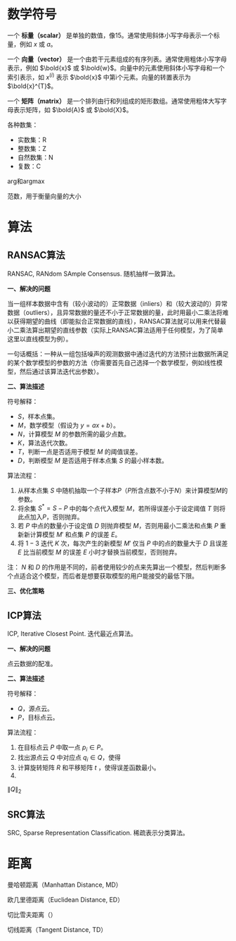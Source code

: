 # 数学符号

一个 **标量（scalar）** 是单独的数值，像15。通常使用斜体小写字母表示一个标量，例如 $x$  或 $a$。

一个 **向量（vector）** 是一个由若干元素组成的有序列表。通常使用粗体小写字母表示，例如 $\bold{x}$ 或 $\bold{w}$。向量中的元素使用斜体小写字母和一个索引表示，如 $x^{(i)}$ 表示 $\bold{x}$ 中第i个元素。向量的转置表示为 $\bold{x}^{T}$。

一个 **矩阵（matrix）** 是一个排列由行和列组成的矩形数组。通常使用粗体大写字母表示矩阵，如 $\bold{A}$ 或 $\bold{X}$。

各种数集：
- 实数集：R
- 整数集：Z
- 自然数集：N
- 复数：C


arg和argmax

范数，用于衡量向量的大小







# 算法

## RANSAC算法

RANSAC, RANdom SAmple Consensus. 随机抽样一致算法。

**一、解决的问题**

当一组样本数据中含有（较小波动的）正常数据（inliers）和（较大波动的）异常数据（outliers），且异常数据的量还不小于正常数据的量，此时用最小二乘法将难以获得期望的曲线（即能拟合正常数据的直线），RANSAC算法就可以用来代替最小二乘法算出期望的直线参数（实际上RANSAC算法适用于任何模型，为了简单这里以直线模型为例）。

一句话概括：一种从一组包括噪声的观测数据中通过迭代的方法预计出数据所满足的某个数学模型的参数的方法（你需要首先自己选择一个数学模型，例如线性模型，然后通过该算法迭代出参数）。

**二、算法描述**

符号解释：
- $S$，样本点集。
- $M$，数学模型（假设为 $y=ax+b$）。
- $N$，计算模型 $M$ 的参数所需的最少点数。
- $K$，算法迭代次数。
- $T$，判断一点是否适用于模型 $M$ 的阈值误差。
- $D$，判断模型 $M$ 是否适用于样本点集 $S$ 的最小样本数。

算法流程：
1. 从样本点集 $S$ 中随机抽取一个子样本$P$（$P$所含点数不小于$N$）来计算模型$M$的参数。
2. 将余集 $S^{*}=S-P$ 中的每个点代入模型 $M$，若所得误差小于设定阈值 $T$ 则将此点加入$P$，否则抛弃。
3. 若 $P$ 中点的数量小于设定值 $D$ 则抛弃模型 $M$，否则用最小二乘法和点集 $P$ 重新新计算模型 $M'$ 和点集 $P$ 的误差 $E$。
4. 将 $1-3$ 迭代 $K$ 次，每次产生的新模型 $M'$ 仅当 $P$ 中的点的数量大于 $D$ 且误差 $E$ 比当前模型 $M$ 的误差 $E$ 小时才替换当前模型，否则抛弃。


注： $N$ 和 $D$ 的作用是不同的，前者使用较少的点来先算出一个模型，然后判断多个点适合这个模型，而后者是想要获取模型的用户能接受的最低下限。


**三、优化策略**




## ICP算法

ICP, Iterative Closest Point. 迭代最近点算法。

**一、解决的问题**

点云数据的配准。


**二、算法描述**

符号解释：
- $Q$，源点云。
- $P$，目标点云。
  

算法流程：
1. 在目标点云 $P$ 中取一点 $p_i \in P$。
2. 找出源点云 $Q$ 中对应点 $q_i \in Q$，使得
3. 计算旋转矩阵 $R$ 和平移矩阵 $t$ ，使得误差函数最小。
4. 

$\left \| Q \right\|_2$




## SRC算法

SRC, Sparse Representation Classification. 稀疏表示分类算法。








# 距离

曼哈顿距离（Manhattan Distance, MD）


欧几里德距离（Euclidean Distance, ED）


切比雪夫距离（）


切线距离（Tangent Distance, TD）



